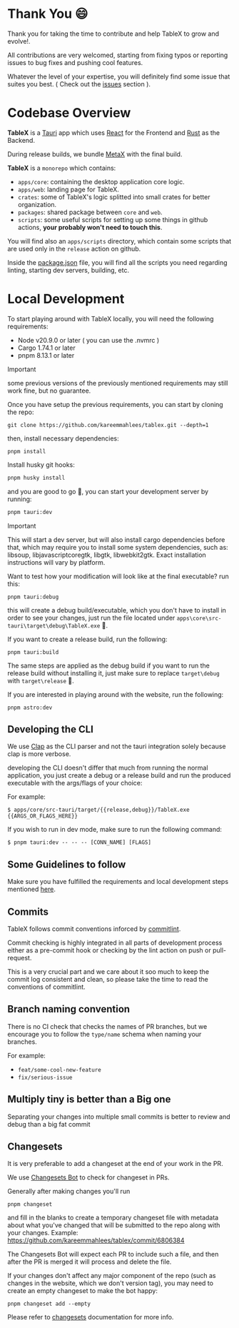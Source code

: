 # Thank You 😄

Thank you for taking the time to contribute and help TableX to grow and evolve!.

All contributions are very welcomed, starting from fixing typos or reporting issues to bug fixes and pushing cool features.

Whatever the level of your expertise, you will definitely find some issue that suites you best. ( Check out the [issues](https://github.com/kareemmahlees/tablex/issues) section ).

# Codebase Overview

**TableX** is a [Tauri](https://tauri.app/) app which uses [React](https://react.dev/) for the Frontend and [Rust](https://www.rust-lang.org/) as the Backend.

During release builds, we bundle [MetaX](https://github.com/kareemmahlees/meta-x) with the final build.

**TableX** is a `monorepo` which contains:

- `apps/core`: containing the desktop application core logic.
- `apps/web`: landing page for TableX.
- `crates`: some of TableX's logic splitted into small crates for better organization.
- `packages`: shared package between `core` and `web`.
- `scripts`: some useful scripts for setting up some things in github actions, **your probably won't need to touch this**.

You will find also an `apps/scripts` directory, which contain some scripts that are used only in the `release` action on github.

Inside the [package.json](../package.json) file, you will find all the scripts you need regarding linting, starting dev servers, building, etc.

# Local Development

To start playing around with TableX locally, you will need the following requirements:

- Node v20.9.0 or later ( you can use the .nvmrc )
- Cargo 1.74.1 or later
- pnpm 8.13.1 or later

> [!IMPORTANT]
> some previous versions of the previously mentioned requirements may still work fine, but no guarantee.

Once you have setup the previous requirements, you can start by cloning the repo:

```shell
git clone https://github.com/kareemmahlees/tablex.git --depth=1
```

then, install necessary dependencies:

```shell
pnpm install
```

Install husky git hooks:

```bash
pnpm husky install
```

and you are good to go 💫, you can start your development server by running:

```bash
pnpm tauri:dev
```

> [!IMPORTANT]
> This will start a dev server, but will also install cargo dependencies before that, which may require you to install some system dependencies, such as: libsoup, libjavascriptcoregtk, libgtk, libwebkit2gtk. Exact installation instructions will vary by platform.

Want to test how your modification will look like at the final executable? run this:

```shell
pnpm tauri:debug
```

this will create a debug build/executable, which you don't have to install in order to see your changes, just run the file located under `apps\core\src-tauri\target\debug\TableX.exe` :partying_face:.

If you want to create a release build, run the following:

```shell
pnpm tauri:build
```

The same steps are applied as the debug build if you want to run the release build without installing it, just make sure to replace `target\debug` with `target\release` :rocket:.

If you are interested in playing around with the website, run the following:

```shell
pnpm astro:dev
```

## Developing the CLI

We use [Clap]() as the CLI parser and not the tauri integration solely because clap is more verbose.

developing the CLI doesn't differ that much from running the normal application, you just create a debug or a release build and run the produced executable with the args/flags of your choice:

For example:

```shell
$ apps/core/src-tauri/target/{{release,debug}}/TableX.exe {{ARGS_OR_FLAGS_HERE}}
```

If you wish to run in dev mode, make sure to run the following command:

```shell
$ pnpm tauri:dev -- -- -- [CONN_NAME] [FLAGS]
```

## Some Guidelines to follow

Make sure you have fulfilled the requirements and local development steps mentioned [here](#local-development).

## Commits

TableX follows commit conventions inforced by [commitlint](https://github.com/conventional-changelog/commitlint).

Commit checking is highly integrated in all parts of development process either as a pre-commit hook or checking by the lint action on push or pull-request.

This is a very crucial part and we care about it soo much to keep the commit log consistent and clean, so please take the time to read the conventions of commitlint.

## Branch naming convention

There is no CI check that checks the names of PR branches, but we encourage you to follow the `type/name` schema when naming your branches.

For example:

- `feat/some-cool-new-feature`
- `fix/serious-issue`

## Multiply tiny is better than a Big one

Separating your changes into multiple small commits is better to review and debug than a big fat commit

## Changesets

It is very preferable to add a changeset at the end of your work in the PR.

We use [Changesets Bot](https://github.com/changesets/bot) to check for changeset in PRs.

Generally after making changes you'll run

```shell
pnpm changeset
```

and fill in the blanks to create a temporary changeset file with metadata about what you've changed that will be submitted to the repo along with your changes. Example: https://github.com/kareemmahlees/tablex/commit/6806384

The Changesets Bot will expect each PR to include such a file, and then after the PR is merged it will process and delete the file.

If your changes don't affect any major component of the repo (such as changes in the website, which we don't version tag), you may need to create an empty changeset to make the bot happy:

```shell
pnpm changeset add --empty
```

Please refer to [changesets](https://github.com/changesets/changesets) documentation for more info.
